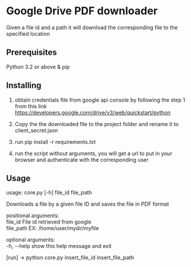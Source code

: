 # Google Drive PDF downloader

Given a file id and a path it will download the corresponding file to the specified location

## Prerequisites

Python 3.2 or above & pip

## Installing

1. obtain credentials file from google api console by following the step 1 from this link
https://developers.google.com/drive/v3/web/quickstart/python

2. Copy the the downloaded file to the project folder and rename it to client_secret.json

3. run pip install -r requirements.txt

4. run the script without arguments, you will get a url to put in your browser and authenticate with the corresponding user


## Usage

usage: core.py [-h] file_id file_path  

Downloads a file by a given file ID and saves the file in PDF format  

positional arguments:  
    file_id     File id retrieved from google  
    file_path   EX: /home/user/mydir/myfile  

optional arguments:  
  -h, --help  show this help message and exit  


[run] -> python core.py insert_file_id insert_file_path  
